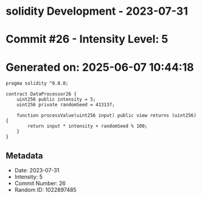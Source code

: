 ﻿# solidity Development - 2023-07-31
# Commit #26 - Intensity Level: 5
# Generated on: 2025-06-07 10:44:18
```solidity
pragma solidity ^0.8.0;

contract DataProcessor26 {
    uint256 public intensity = 5;
    uint256 private randomSeed = 413137;

    function processValue(uint256 input) public view returns (uint256) {
        return input * intensity + randomSeed % 100;
    }
}
```
## Metadata
- Date: 2023-07-31
- Intensity: 5
- Commit Number: 26
- Random ID: 1022897485
